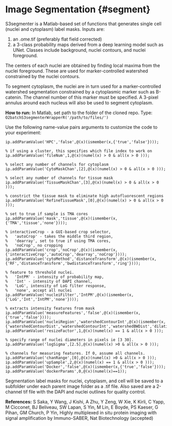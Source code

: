 # Image Segmentation {#segment}

 S3segmenter is a Matlab-based set of functions that generates single cell (nuclei and cytoplasm) label masks. Inputs are:

1. an .ome.tif (preferably flat field corrected)
2. a 3-class probability maps derived from a deep learning model such as UNet. Classes include background, nuclei contours, and nuclei foreground.

The centers of each nuclei are obtained by finding local maxima from the nuclei foreground. These are used for marker-controlled watershed constrained by the nuclei contours.

To segment cytoplasm, the nuclei are in turn used for a marker-controlled watershed segmentation constrained by a cytoplasmic marker such as B-catenin. The channel number of this marker must be specified. A 3-pixel annulus around each nucleus will also be used to segment cytoplasm.

**How to run:** In Matlab, set path to the folder of the cloned repo. Type: `O2batchS3segmenterWrapperR('/path/to/files/')`

Use the following name-value pairs arguments to customize the code to your experiment: 
``` {octave, eval=FALSE}
ip.addParamValue('HPC','false',@(x)(ismember(x,{'true','false'}))); 

% if using a cluster, this specifies which file index to work on 
ip.addParamValue('fileNum',1,@(x)(numel(x) > 0 & all(x > 0 )));

% select any number of channels for cytoplasm
ip.addParamValue('CytoMaskChan',[2],@(x)(numel(x) > 0 & all(x > 0 )));

% select any number of channels for tissue mask
ip.addParamValue('TissueMaskChan',[3],@(x)(numel(x) > 0 & all(x > 0 )));

% constrict the tissue mask to eliminate high autofluorescent regions
ip.addParamValue('RefineTissueMask',[0],@(x)(numel(x) > 0 & all(x > 0 ))); 

% set to true if sample is TMA cores
ip.addParamValue('mask','tissue',@(x)(ismember(x,{'TMA','tissue','none'}))); 

% interactiveCrop - a GUI-based crop selector, 
%   'autoCrop' - takes the middle third region,
%   'dearray', set to true if using TMA cores, 
%   'noCrop', no cropping
ip.addParamValue('crop','noCrop',@(x)(ismember(x,{'interactiveCrop','autoCrop','dearray','noCrop'})));
ip.addParamValue('cytoMethod','distanceTransform',@(x)(ismember(x,{'RF','distanceTransform','bwdistanceTransform','ring'})));

% feature to threshold nuclei. 
%   'IntPM' - intensity of probability map, 
%   'Int' - intensity of DAPI channel, 
%   'LoG', intensity of LoG filter response, 
%   'none', accept all nuclei
ip.addParamValue('nucleiFilter','IntPM',@(x)(ismember(x,{'LoG','Int','IntPM','none'}))); 

% extracts intensity features from mask
ip.addParamValue('measureFeatures','false',@(x)(ismember(x,{'true','false'})));
ip.addParamValue('nucleiRegion','watershedContourInt',@(x)(ismember(x,{'watershedContourDist','watershedContourInt','watershedBWDist','dilation'})));
ip.addParamValue('resizeFactor',1,@(x)(numel(x) == 1 & all(x > 0 )));

% specify range of nuclei diameters in pixels ie [3 30]. 
ip.addParamValue('logSigma',[2.5],@(x)(numel(x) >0 & all(x > 0 ))); 

% channels for measuring features. If 0, assume all channels. 
ip.addParamValue('chanRange',[0],@(x)(numel(x) >0 & all(x > 0 ))); 
ip.addParamValue('upSample',2,@(x)(numel(x) == 1 & all(x > 0 )));
ip.addParamValue('Docker','false',@(x)(ismember(x,{'true','false'}))); ip.addParamValue('dockerParams',0,@(x)(numel(x)==1));
```

Segmentation label masks for nuclei, cytoplasm, and cell will be saved to a subfolder under each parent image folder as a .tif file. Also saved are a 2-channel tif file with the DAPI and nuclei outlines for quality control.

**References:**
S Saka, Y Wang, J Kishi, A Zhu, Y Zeng, W Xie, K Kirli, C Yapp, M Cicconet, BJ Beliveau, SW Lapan, S Yin, M Lin, E Boyde, PS Kaeser, G Pihan, GM Church, P Yin, Highly multiplexed in situ protein imaging with signal amplification by Immuno-SABER, Nat Biotechnology (accepted)
